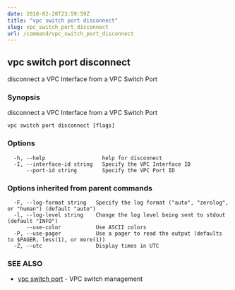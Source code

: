 ```yaml
---
date: 2018-02-28T23:59:59Z
title: "vpc switch port disconnect"
slug: vpc_switch_port_disconnect
url: /command/vpc_switch_port_disconnect
---
```

## vpc switch port disconnect

disconnect a VPC Interface from a VPC Switch Port

### Synopsis


disconnect a VPC Interface from a VPC Switch Port

```
vpc switch port disconnect [flags]
```

### Options

```
  -h, --help                  help for disconnect
  -I, --interface-id string   Specify the VPC Interface ID
      --port-id string        Specify the VPC Port ID
```

### Options inherited from parent commands

```
  -F, --log-format string   Specify the log format ("auto", "zerolog", or "human") (default "auto")
  -l, --log-level string    Change the log level being sent to stdout (default "INFO")
      --use-color           Use ASCII colors
  -P, --use-pager           Use a pager to read the output (defaults to $PAGER, less(1), or more(1))
  -Z, --utc                 Display times in UTC
```

### SEE ALSO
* [vpc switch port](/command/vpc_switch_port)	 - VPC switch management

